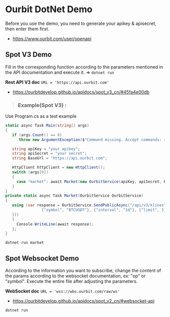 # Ourbit DotNet Demo

Before you use the demo, you need to generate your apikey & apisecret, then enter them first.

* <https://www.ourbit.com/user/openapi>

## Spot V3 Demo 

Fill in the corresponding function according to the parameters mentioned in the API documentation and execute it. => `dotnet run`

**Rest API V3 doc**   `URL = 'https://api.ourbit.com'`

* <https://ourbitdevelop.github.io/apidocs/spot_v3_cn/#45fa4e00db>


> ### Example(Spot V3) :

Use Program.cs as a test example

```csharp
static async Task Main(string[] args)
{
   if (args.Count() == 0)
      throw new ArgumentException($"Command missing. Accept commands: signature, market, trade, account, subaccount, margin");

   string apiKey = "your apikey";
   string apiSecret = "your secret";
   string BaseUrl = "https://api.ourbit.com";

   HttpClient httpClient = new HttpClient();
   switch (args[0])
   {
     case "market": await Market(new OurbitService(apiKey, apiSecret, BaseUrl, httpClient)); break;
   }
}
private static async Task Market(OurbitService OurbitService)
{
   using (var response = OurbitService.SendPublicAsync("/api/v3/klines", HttpMethod.Get, new Dictionary<string, object> {
                {"symbol", "BTCUSDT"}, {"interval", "1d"}, {"limit", 5}
   }))
   {
     Console.WriteLine(await response);
   };
}
```
`dotnet run market`

## Spot Websocket Demo 

According to the information you want to subscribe, change the content of the params according to the websocket documentation, ex: "op" or "symbol".   Execute the entire file after adjusting the parameters.



**WebSocket doc**   `URL = 'wss://wbs.ourbit.com/raw/ws'`

* <https://ourbitdevelop.github.io/apidocs/spot_v2_cn/#websocket-api>


`dotnet run`


